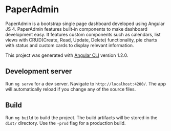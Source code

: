 # PaperAdmin

PaperAdmin is a bootstrap single page dashboard developed using Angular JS 4. PaperAdmin features built-in components to make dashboard development
easy. It features custom components such as calendars, list views with CRUD(Create, Read, Update, Delete) functionality, pie charts with status and custom 
cards to display relevant information.

This project was generated with [Angular CLI](https://github.com/angular/angular-cli) version 1.2.0.

## Development server

Run `ng serve` for a dev server. Navigate to `http://localhost:4200/`. The app will automatically reload if you change any of the source files.

## Build

Run `ng build` to build the project. The build artifacts will be stored in the `dist/` directory. Use the `-prod` flag for a production build.

